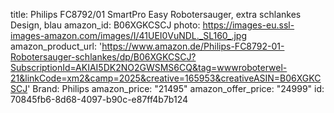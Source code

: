 title: Philips FC8792/01 SmartPro Easy Robotersauger, extra schlankes Design, blau
amazon_id: B06XGKCSCJ
photo: https://images-eu.ssl-images-amazon.com/images/I/41UEI0VuNDL._SL160_.jpg
amazon_product_url: 'https://www.amazon.de/Philips-FC8792-01-Robotersauger-schlankes/dp/B06XGKCSCJ?SubscriptionId=AKIAI5DK2NO2GWSMS6CQ&tag=wwwroboterwel-21&linkCode=xm2&camp=2025&creative=165953&creativeASIN=B06XGKCSCJ'
Brand: Philips
amazon_price: "21495"
amazon_offer_price: "24999"
id: 70845fb6-8d68-4097-b90c-e87ff4b7b124
